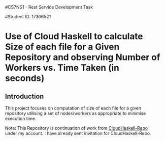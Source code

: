#CS7NS1 - Rest Service Development Task	

#Student ID: 17306521 

# Use of Cloud Haskell to calculate Size of each file for a Given Repository and observing Number of Workers vs. Time Taken (in seconds)

## Introduction

This project focuses on computation of size of each file for a given repository utilising a set of nodes/workers as appropriate to minimise execution time.

Note: This Repository is continuation of work from [CloudHaskell-Repo](https://github.com/AshwathSalimath/CloudHaskell-Repo) under my account. I have already sent invitation for CloudHaskell-Repo.
